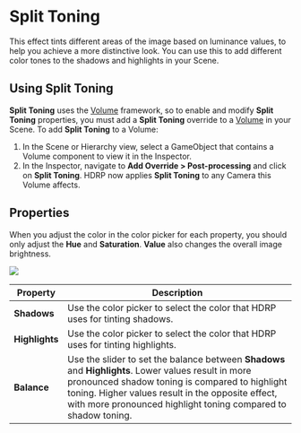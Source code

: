 # Split Toning

This effect tints different areas of the image based on luminance values, to help you achieve a more distinctive look. You can use this to add different color tones to the shadows and highlights in your Scene.

## Using Split Toning

**Split Toning** uses the [Volume](Volumes.md) framework, so to enable and modify **Split Toning** properties, you must add a **Split Toning** override to a [Volume](Volumes.md) in your Scene. To add **Split Toning** to a Volume:

1. In the Scene or Hierarchy view, select a GameObject that contains a Volume component to view it in the Inspector.
2. In the Inspector, navigate to **Add Override > Post-processing** and click on **Split Toning**. HDRP now applies **Split Toning** to any Camera this Volume affects.

## Properties

When you adjust the color in the color picker for each property, you should only adjust the **Hue** and **Saturation**. **Value** also changes the overall image brightness.

![](Images/Post-processingSplitToning1.png)

| **Property**   | **Description**                                              |
| -------------- | ------------------------------------------------------------ |
| **Shadows**    | Use the color picker to select the color that HDRP uses for tinting shadows. |
| **Highlights** | Use the color picker to select the color that HDRP uses for tinting highlights. |
| **Balance**    | Use the slider to set the balance between **Shadows** and **Highlights**. Lower values result in more pronounced shadow toning is compared to highlight toning. Higher values result in the opposite effect, with more pronounced highlight toning compared to shadow toning. |
